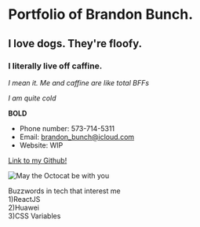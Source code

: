 # Portfolio of Brandon Bunch. 

## I love dogs. They're floofy.

### I literally live off caffine.
_I mean it. Me and caffine are like total BFFs_

_I am quite cold_

**BOLD**

- Phone number: 573-714-5311
- Email: brandon_bunch@icloud.com
- Website: WIP

[Link to my Github!](https://github.com/BunchDevelopment)

![May the Octocat be with you](https://i.pinimg.com/236x/dc/ef/3a/dcef3abedf0e0761203aaeb85886a6f3--jedi-knight-open-source.jpg)

Buzzwords in tech that interest me
<br>1)ReactJS
<br>2)Huawei
<br>3)CSS Variables